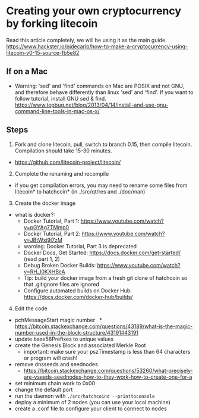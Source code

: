 Creating your own cryptocurrency by forking litecoin
====================================

Read this article completely, we will be using it as the main guide. https://www.hackster.io/pjdecarlo/how-to-make-a-cryptocurrency-using-litecoin-v0-15-source-fb5e82

If on a Mac
-----------
* Warning: 'sed' and 'find' commands on Mac are POSIX and not GNU, and therefore behave differently than linux 'sed' and 'find'.  If you want to follow tutorial, install GNU sed & find.  https://www.topbug.net/blog/2013/04/14/install-and-use-gnu-command-line-tools-in-mac-os-x/

Steps
-----
1. Fork and clone litecoin, pull, switch to branch 0.15, then compile litecoin.  Compilation should take 15-30 minutes.
  * https://github.com/litecoin-project/litecoin/
2. Complete the renaming and recompile
  * if you get compilation errors, you may need to rename some files from litecoin* to hatchcoin* (in ./src/qt/res and ./doc/man)
3. Create the docker image
  * what is docker?: 
    * Docker Tutorial, Part 1: https://www.youtube.com/watch?v=pGYAg7TMmp0
    * Docker Tutorial, Part 2: https://www.youtube.com/watch?v=JBtWxj9l7zM
    * warning: Docker Tutorial, Part 3 is deprecated
    * Docker Docs, Get Started: https://docs.docker.com/get-started/ (read part 1, 2)
    * Debug Broken Docker Builds: https://www.youtube.com/watch?v=RH_I0KXHBcA
    * Tip: build your docker image from a fresh git clone of hatchcoin so that .gitignore files are ignored
    * Configure automated builds on Docker Hub: https://docs.docker.com/docker-hub/builds/
4. Edit the code
  * pchMessageStart magic number
    * https://bitcoin.stackexchange.com/questions/43189/what-is-the-magic-number-used-in-the-block-structure/43191#43191
  * update base58Prefixes to unique values
  * create the Genesis Block and associated Merkle Root
    * important: make sure your pszTimestamp is less than 64 characters or program will crash!
  * remove dnsseeds and seednodes
    * https://bitcoin.stackexchange.com/questions/53260/what-precisely-are-vseeds-seednodes-how-to-they-work-how-to-create-one-for-a
  * set minimum chain work to 0x00
  * change the default port
  * run the daemon with `./src/hatchcoind --printtoconsole`
  * deploy a minimum of 2 nodes (you can use your local machine)
  * create a .conf file to configure your client to connect to nodes




